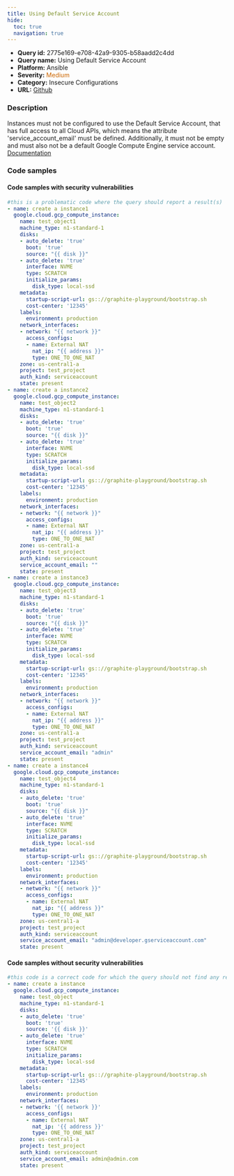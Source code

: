 ```yaml
---
title: Using Default Service Account
hide:
  toc: true
  navigation: true
---
```


<style>
  .highlight .hll {
    background-color: #ff171742;
  }
  .md-content {
    max-width: 1100px;
    margin: 0 auto;
  }
</style>

-   **Query id:** 2775e169-e708-42a9-9305-b58aadd2c4dd
-   **Query name:** Using Default Service Account
-   **Platform:** Ansible
-   **Severity:** <span style="color:#C60">Medium</span>
-   **Category:** Insecure Configurations
-   **URL:** [Github](https://github.com/Checkmarx/kics/tree/master/assets/queries/ansible/gcp/using_default_service_account)

### Description
Instances must not be configured to use the Default Service Account, that has full access to all Cloud APIs, which means the attribute 'service_account_email' must be defined. Additionally, it must not be empty and must also not be a default Google Compute Engine service account.<br>
[Documentation](https://docs.ansible.com/ansible/latest/collections/google/cloud/gcp_compute_instance_module.html)

### Code samples
#### Code samples with security vulnerabilities
```yaml title="Positive test num. 1 - yaml file" hl_lines="115 57 3 86"
#this is a problematic code where the query should report a result(s)
- name: create a instance1
  google.cloud.gcp_compute_instance:
    name: test_object1
    machine_type: n1-standard-1
    disks:
    - auto_delete: 'true'
      boot: 'true'
      source: "{{ disk }}"
    - auto_delete: 'true'
      interface: NVME
      type: SCRATCH
      initialize_params:
        disk_type: local-ssd
    metadata:
      startup-script-url: gs:://graphite-playground/bootstrap.sh
      cost-center: '12345'
    labels:
      environment: production
    network_interfaces:
    - network: "{{ network }}"
      access_configs:
      - name: External NAT
        nat_ip: "{{ address }}"
        type: ONE_TO_ONE_NAT
    zone: us-central1-a
    project: test_project
    auth_kind: serviceaccount
    state: present
- name: create a instance2
  google.cloud.gcp_compute_instance:
    name: test_object2
    machine_type: n1-standard-1
    disks:
    - auto_delete: 'true'
      boot: 'true'
      source: "{{ disk }}"
    - auto_delete: 'true'
      interface: NVME
      type: SCRATCH
      initialize_params:
        disk_type: local-ssd
    metadata:
      startup-script-url: gs:://graphite-playground/bootstrap.sh
      cost-center: '12345'
    labels:
      environment: production
    network_interfaces:
    - network: "{{ network }}"
      access_configs:
      - name: External NAT
        nat_ip: "{{ address }}"
        type: ONE_TO_ONE_NAT
    zone: us-central1-a
    project: test_project
    auth_kind: serviceaccount
    service_account_email: ""
    state: present
- name: create a instance3
  google.cloud.gcp_compute_instance:
    name: test_object3
    machine_type: n1-standard-1
    disks:
    - auto_delete: 'true'
      boot: 'true'
      source: "{{ disk }}"
    - auto_delete: 'true'
      interface: NVME
      type: SCRATCH
      initialize_params:
        disk_type: local-ssd
    metadata:
      startup-script-url: gs:://graphite-playground/bootstrap.sh
      cost-center: '12345'
    labels:
      environment: production
    network_interfaces:
    - network: "{{ network }}"
      access_configs:
      - name: External NAT
        nat_ip: "{{ address }}"
        type: ONE_TO_ONE_NAT
    zone: us-central1-a
    project: test_project
    auth_kind: serviceaccount
    service_account_email: "admin"
    state: present
- name: create a instance4
  google.cloud.gcp_compute_instance:
    name: test_object4
    machine_type: n1-standard-1
    disks:
    - auto_delete: 'true'
      boot: 'true'
      source: "{{ disk }}"
    - auto_delete: 'true'
      interface: NVME
      type: SCRATCH
      initialize_params:
        disk_type: local-ssd
    metadata:
      startup-script-url: gs:://graphite-playground/bootstrap.sh
      cost-center: '12345'
    labels:
      environment: production
    network_interfaces:
    - network: "{{ network }}"
      access_configs:
      - name: External NAT
        nat_ip: "{{ address }}"
        type: ONE_TO_ONE_NAT
    zone: us-central1-a
    project: test_project
    auth_kind: serviceaccount
    service_account_email: "admin@developer.gserviceaccount.com"
    state: present

```


#### Code samples without security vulnerabilities
```yaml title="Negative test num. 1 - yaml file"
#this code is a correct code for which the query should not find any result
- name: create a instance
  google.cloud.gcp_compute_instance:
    name: test_object
    machine_type: n1-standard-1
    disks:
    - auto_delete: 'true'
      boot: 'true'
      source: '{{ disk }}'
    - auto_delete: 'true'
      interface: NVME
      type: SCRATCH
      initialize_params:
        disk_type: local-ssd
    metadata:
      startup-script-url: gs:://graphite-playground/bootstrap.sh
      cost-center: '12345'
    labels:
      environment: production
    network_interfaces:
    - network: '{{ network }}'
      access_configs:
      - name: External NAT
        nat_ip: '{{ address }}'
        type: ONE_TO_ONE_NAT
    zone: us-central1-a
    project: test_project
    auth_kind: serviceaccount
    service_account_email: admin@admin.com
    state: present

```
